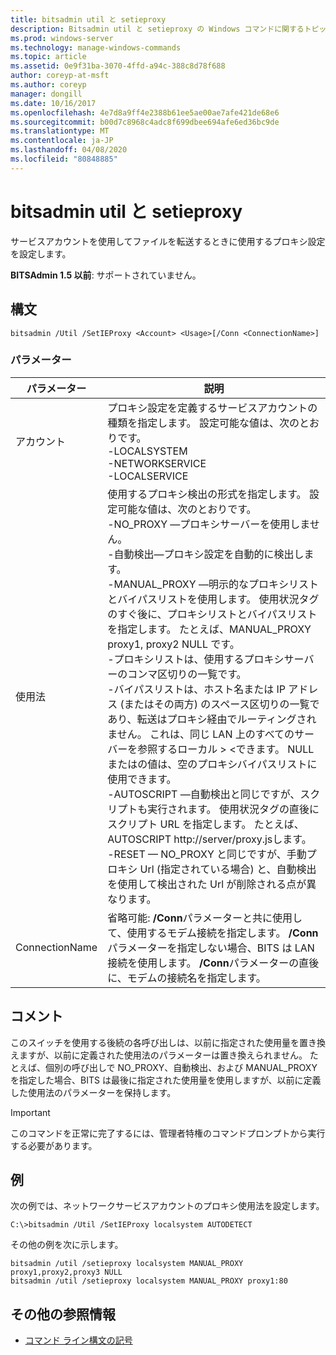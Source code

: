 ```yaml
---
title: bitsadmin util と setieproxy
description: Bitsadmin util と setieproxy の Windows コマンドに関するトピックでは、サービスアカウントを使用してファイルを転送するときに使用するプロキシ設定を設定します。
ms.prod: windows-server
ms.technology: manage-windows-commands
ms.topic: article
ms.assetid: 0e9f31ba-3070-4ffd-a94c-388c8d78f688
author: coreyp-at-msft
ms.author: coreyp
manager: dongill
ms.date: 10/16/2017
ms.openlocfilehash: 4e7d8a9ff4e2388b61ee5ae00ae7afe421de68e6
ms.sourcegitcommit: b00d7c8968c4adc8f699dbee694afe6ed36bc9de
ms.translationtype: MT
ms.contentlocale: ja-JP
ms.lasthandoff: 04/08/2020
ms.locfileid: "80848885"
---
```

# <a name="bitsadmin-util-and-setieproxy"></a>bitsadmin util と setieproxy

サービスアカウントを使用してファイルを転送するときに使用するプロキシ設定を設定します。

**BITSAdmin 1.5 以前**: サポートされていません。

## <a name="syntax"></a>構文

```
bitsadmin /Util /SetIEProxy <Account> <Usage>[/Conn <ConnectionName>]
```

### <a name="parameters"></a>パラメーター

|パラメーター|説明|
|---------|-----------|
|アカウント|プロキシ設定を定義するサービスアカウントの種類を指定します。 設定可能な値は、次のとおりです。</br>-LOCALSYSTEM</br>-NETWORKSERVICE</br>-LOCALSERVICE|
|使用法|使用するプロキシ検出の形式を指定します。 設定可能な値は、次のとおりです。</br>-NO_PROXY —プロキシサーバーを使用しません。</br>-自動検出—プロキシ設定を自動的に検出します。</br>-MANUAL_PROXY —明示的なプロキシリストとバイパスリストを使用します。 使用状況タグのすぐ後に、プロキシリストとバイパスリストを指定します。 たとえば、MANUAL_PROXY proxy1, proxy2 NULL です。</br>    -プロキシリストは、使用するプロキシサーバーのコンマ区切りの一覧です。</br>    -バイパスリストは、ホスト名または IP アドレス (またはその両方) のスペース区切りの一覧であり、転送はプロキシ経由でルーティングされません。 これは、同じ LAN 上のすべてのサーバーを参照するローカル > \<できます。 NULL またはの値は、空のプロキシバイパスリストに使用できます。</br>-AUTOSCRIPT —自動検出と同じですが、スクリプトも実行されます。 使用状況タグの直後にスクリプト URL を指定します。 たとえば、AUTOSCRIPT http://server/proxy.jsします。</br>-RESET — NO_PROXY と同じですが、手動プロキシ Url (指定されている場合) と、自動検出を使用して検出された Url が削除される点が異なります。|
|ConnectionName|省略可能: **/Conn**パラメーターと共に使用して、使用するモデム接続を指定します。 **/Conn**パラメーターを指定しない場合、BITS は LAN 接続を使用します。 **/Conn**パラメーターの直後に、モデムの接続名を指定します。|

## <a name="remarks"></a>コメント

このスイッチを使用する後続の各呼び出しは、以前に指定された使用量を置き換えますが、以前に定義された使用法のパラメーターは置き換えられません。 たとえば、個別の呼び出しで NO_PROXY、自動検出、および MANUAL_PROXY を指定した場合、BITS は最後に指定された使用量を使用しますが、以前に定義した使用法のパラメーターを保持します。

> [!IMPORTANT]
> このコマンドを正常に完了するには、管理者特権のコマンドプロンプトから実行する必要があります。

## <a name="examples"></a>例

次の例では、ネットワークサービスアカウントのプロキシ使用法を設定します。

```
C:\>bitsadmin /Util /SetIEProxy localsystem AUTODETECT
```

その他の例を次に示します。

```
bitsadmin /util /setieproxy localsystem MANUAL_PROXY proxy1,proxy2,proxy3 NULL
bitsadmin /util /setieproxy localsystem MANUAL_PROXY proxy1:80 
```

## <a name="additional-references"></a>その他の参照情報

- [コマンド ライン構文の記号](command-line-syntax-key.md)